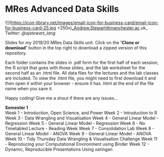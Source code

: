 # MRes Advanced Data Skills
 
![](https://icon-library.net/images/email-icon-for-business-card/email-icon-for-business-card-25.jpg =250x)_Andrew.Stewart@manchester.ac.uk_ <br>
Twitter: _@ajstewart_lang_

Slides for my 2019/20 MRes Data Skills unit.  Click on the __'Clone or download'__ button in the top right to download a zipped version of this repository.

Each folder contains the slides in .pdf form for the first half of each session, the R script that goes with those slides, and the lab worksheet for the second half as an .html file.  All data files for the lectures and the lab classes are included.  To view the .html file, you might need to first download it and then open it within your browser - ensure it has .html at the end of the file name when you save it. 

Happy coding!  Give me a shout if there are any issues...

__Semester 1__<br>
Week 1 - Introduction, Open Science, and Power
Week 2 - Introduction to R
Week 3 - Data Wrangling and Visualisation
Week 4 - General Linear Model - Regression
Week 5 - General Linear Model - Regression
Week 6 - No Timetabled Lecture - Reading Week
Week 7 - Consolidation Lab
Week 8 - General Linear Model - ANOVA
Week 9 - General Linear Model - ANOVA
Week 10 - Tidy Thursday Data Wrangling & Visualisation Challenge
Week 11 - Reproducing your Computational Environment using Binder
Week 12 - Dynamic, Reproducible Presentations Using xaringan
